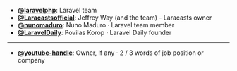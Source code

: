 - **[@laravelphp](https://www.youtube.com/@laravelphp)**: Laravel team
- **[@Laracastsofficial](https://www.youtube.com/@Laracastsofficial)**: Jeffrey Way (and the team) - Laracasts owner 
- **[@nunomaduro](https://www.youtube.com/@nunomaduro)**: Nuno Maduro ‧ Laravel team member
- **[@LaravelDaily](https://www.youtube.com/@LaravelDaily)**: Povilas Korop ‧ Laravel Daily founder

--- 

- **[@youtube-handle](https://www.youtube.com/@youtube-handle)**: Owner, if any ‧ 2 / 3 words of job position or company
